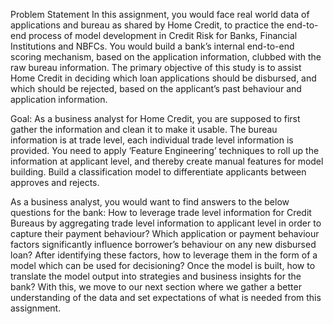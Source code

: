 Problem Statement
In this assignment, you would face real world data of applications and bureau as shared by Home Credit, to practice the end-to-end process of model development in Credit Risk for Banks, Financial Institutions and NBFCs. You would build a bank’s internal end-to-end scoring mechanism, based on the application information, clubbed with the raw bureau information. 
The primary objective of this study is to assist Home Credit in deciding which loan applications should be disbursed, and which should be rejected, based on the applicant’s past behaviour and application information.

Goal:
As a business analyst for Home Credit, you are supposed to first gather the information and clean it to make it usable.
The bureau information is at trade level, each individual trade level information is provided. You need to apply ‘Feature Engineering’ techniques to roll up the information at applicant level, and thereby create manual features for model building. 
Build a classification model to differentiate applicants between approves and rejects.

As a business analyst, you would want to find answers to the below questions for the bank:
How to leverage trade level information for Credit Bureaus by aggregating trade level information to applicant level in order to capture their payment behaviour?
Which application or payment behaviour factors significantly influence borrower’s behaviour on any new disbursed loan?
After identifying these factors, how to leverage them in the form of a model which can be used for decisioning?
Once the model is built, how to translate the model output into strategies and business insights for the bank?
With this, we move to our next section where we gather a better understanding of the data and set expectations of what is needed from this assignment.
